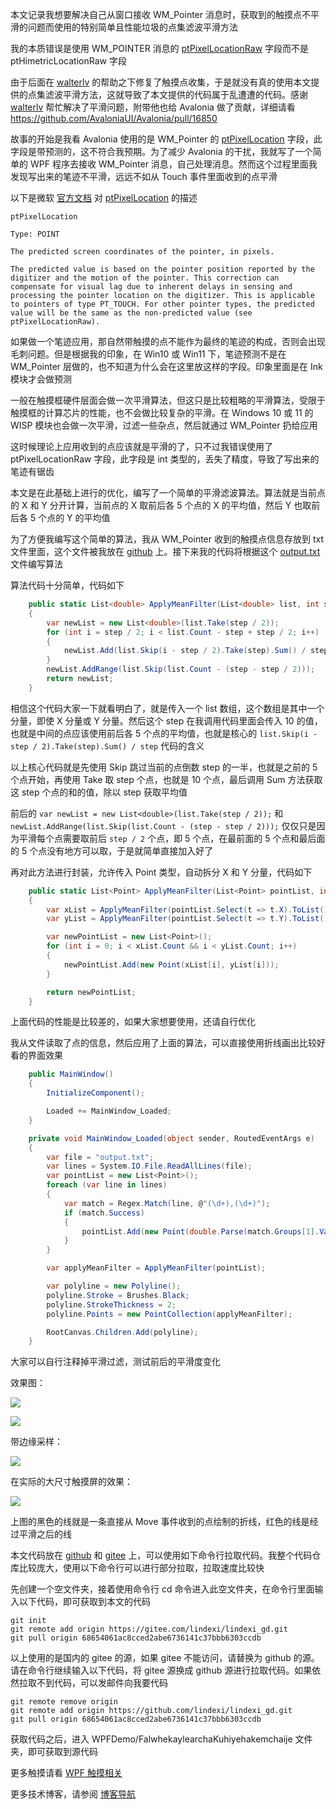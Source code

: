 本文记录我想要解决自己从窗口接收 WM_Pointer 消息时，获取到的触摸点不平滑的问题而使用的特别简单且性能垃圾的点集滤波平滑方法

<!--more-->


<!-- CreateTime:2024/08/30 07:07:55 -->

<!-- 发布 -->
<!-- 博客 -->

我的本质错误是使用 WM_POINTER 消息的 [ptPixelLocationRaw](https://learn.microsoft.com/en-us/windows/win32/api/winuser/ns-winuser-pointer_info) 字段而不是 ptHimetricLocationRaw 字段

由于后面在 [walterlv](https://blog.walterlv.com) 的帮助之下修复了触摸点收集，于是就没有真的使用本文提供的点集滤波平滑方法，这就导致了本文提供的代码属于乱遭遭的代码。感谢 [walterlv](https://blog.walterlv.com) 帮忙解决了平滑问题，附带他也给 Avalonia 做了贡献，详细请看 <https://github.com/AvaloniaUI/Avalonia/pull/16850>

故事的开始是我看 Avalonia 使用的是 WM_Pointer 的 [ptPixelLocation](https://learn.microsoft.com/en-us/windows/win32/api/winuser/ns-winuser-pointer_info) 字段，此字段是带预测的，这不符合我预期。为了减少 Avalonia 的干扰，我就写了一个简单的 WPF 程序去接收 WM_Pointer 消息，自己处理消息。然而这个过程里面我发现写出来的笔迹不平滑，远远不如从 Touch 事件里面收到的点平滑

以下是微软 [官方文档](https://learn.microsoft.com/en-us/windows/win32/api/winuser/ns-winuser-pointer_info) 对 [ptPixelLocation](https://learn.microsoft.com/en-us/windows/win32/api/winuser/ns-winuser-pointer_info) 的描述

```
ptPixelLocation

Type: POINT

The predicted screen coordinates of the pointer, in pixels.

The predicted value is based on the pointer position reported by the digitizer and the motion of the pointer. This correction can compensate for visual lag due to inherent delays in sensing and processing the pointer location on the digitizer. This is applicable to pointers of type PT_TOUCH. For other pointer types, the predicted value will be the same as the non-predicted value (see ptPixelLocationRaw).
```

如果做一个笔迹应用，那自然带触摸的点不能作为最终的笔迹的构成，否则会出现毛刺问题。但是根据我的印象，在 Win10 或 Win11 下，笔迹预测不是在 WM_Pointer 层做的，也不知道为什么会在这里放这样的字段。印象里面是在 Ink 模块才会做预测

一般在触摸框硬件层面会做一次平滑算法，但这只是比较粗略的平滑算法，受限于触摸框的计算芯片的性能，也不会做比较复杂的平滑。在 Windows 10 或 11 的 WISP 模块也会做一次平滑，过滤一些杂点，然后就通过 WM_Pointer 扔给应用

这时候理论上应用收到的点应该就是平滑的了，只不过我错误使用了 ptPixelLocationRaw 字段，此字段是 int 类型的，丢失了精度，导致了写出来的笔迹有锯齿

本文是在此基础上进行的优化，编写了一个简单的平滑滤波算法。算法就是当前点的 X 和 Y 分开计算，当前点的 X 取前后各 5 个点的 X 的平均值，然后 Y 也取前后各 5 个点的 Y 的平均值

为了方便我编写这个简单的算法，我从 WM_Pointer 收到的触摸点信息存放到 txt 文件里面，这个文件被我放在 [github](https://github.com/lindexi/lindexi_gd/blob/68654061ac8cced2abe6736141c37bbb6303ccdb/WPFDemo/FalwhekaylearchaKuhiyehakemchaije/output.txt) 上。接下来我的代码将根据这个 [output.txt](https://github.com/lindexi/lindexi_gd/blob/68654061ac8cced2abe6736141c37bbb6303ccdb/WPFDemo/FalwhekaylearchaKuhiyehakemchaije/output.txt) 文件编写算法

算法代码十分简单，代码如下

```csharp
    public static List<double> ApplyMeanFilter(List<double> list, int step)
    {
        var newList = new List<double>(list.Take(step / 2));
        for (int i = step / 2; i < list.Count - step + step / 2; i++)
        {
            newList.Add(list.Skip(i - step / 2).Take(step).Sum() / step);
        }
        newList.AddRange(list.Skip(list.Count - (step - step / 2)));
        return newList;
    }
```

相信这个代码大家一下就看明白了，就是传入一个 list 数组，这个数组是其中一个分量，即使 X 分量或 Y 分量。然后这个 step 在我调用代码里面会传入 10 的值，也就是中间的点应该使用前后各 5 个点的平均值，也就是核心的 `list.Skip(i - step / 2).Take(step).Sum() / step` 代码的含义

以上核心代码就是先使用 Skip 跳过当前的点倒数 step 的一半，也就是之前的 5 个点开始，再使用 Take 取 step 个点，也就是 10 个点，最后调用 Sum 方法获取这 step 个点的和的值，除以 step 获取平均值

前后的 `var newList = new List<double>(list.Take(step / 2));` 和 `newList.AddRange(list.Skip(list.Count - (step - step / 2)));` 仅仅只是因为平滑每个点需要取前后 `step / 2` 个点，即 5 个点，在最前面的 5 个点和最后面的 5 个点没有地方可以取，于是就简单直接加入好了

再对此方法进行封装，允许传入 Point 类型，自动拆分 X 和 Y 分量，代码如下

```csharp
    public static List<Point> ApplyMeanFilter(List<Point> pointList, int step = 10)
    {
        var xList = ApplyMeanFilter(pointList.Select(t => t.X).ToList(), step);
        var yList = ApplyMeanFilter(pointList.Select(t => t.Y).ToList(), step);

        var newPointList = new List<Point>();
        for (int i = 0; i < xList.Count && i < yList.Count; i++)
        {
            newPointList.Add(new Point(xList[i], yList[i]));
        }

        return newPointList;
    }
```

上面代码的性能是比较差的，如果大家想要使用，还请自行优化

我从文件读取了点的信息，然后应用了上面的算法，可以直接使用折线画出比较好看的界面效果

```csharp
    public MainWindow()
    {
        InitializeComponent();

        Loaded += MainWindow_Loaded;
    }

    private void MainWindow_Loaded(object sender, RoutedEventArgs e)
    {
        var file = "output.txt";
        var lines = System.IO.File.ReadAllLines(file);
        var pointList = new List<Point>();
        foreach (var line in lines)
        {
            var match = Regex.Match(line, @"(\d+),(\d+)");
            if (match.Success)
            {
                pointList.Add(new Point(double.Parse(match.Groups[1].ValueSpan), double.Parse(match.Groups[2].ValueSpan)));
            }
        }

        var applyMeanFilter = ApplyMeanFilter(pointList);

        var polyline = new Polyline();
        polyline.Stroke = Brushes.Black;
        polyline.StrokeThickness = 2;
        polyline.Points = new PointCollection(applyMeanFilter);

        RootCanvas.Children.Add(polyline);
    }
```

大家可以自行注释掉平滑过滤，测试前后的平滑度变化

效果图：

<!-- ![](image/WPF 记一个特别简单的点集滤波平滑方法/WPF 记一个特别简单的点集滤波平滑方法0.png) -->
![](https://img2023.cnblogs.com/blog/1080237/202409/1080237-20240913085300431-1645423266.png)

<!-- ![](image/WPF 记一个特别简单的点集滤波平滑方法/WPF 记一个特别简单的点集滤波平滑方法2.png) -->
![](https://img2023.cnblogs.com/blog/1080237/202409/1080237-20240913085300092-1427935757.png)

带边缘采样：

<!-- ![](image/WPF 记一个特别简单的点集滤波平滑方法/WPF 记一个特别简单的点集滤波平滑方法3.png) -->
![](https://img2023.cnblogs.com/blog/1080237/202409/1080237-20240913085300798-623991815.png)

在实际的大尺寸触摸屏的效果：

<!-- ![](image/WPF 记一个特别简单的点集滤波平滑方法/WPF 记一个特别简单的点集滤波平滑方法1.gif) -->
![](https://img2023.cnblogs.com/blog/1080237/202409/1080237-20240913085301410-1030549567.gif)

上图的黑色的线就是一条直接从 Move 事件收到的点绘制的折线，红色的线是经过平滑之后的线

本文代码放在 [github](https://github.com/lindexi/lindexi_gd/tree/68654061ac8cced2abe6736141c37bbb6303ccdb/WPFDemo/FalwhekaylearchaKuhiyehakemchaije) 和 [gitee](https://gitee.com/lindexi/lindexi_gd/tree/68654061ac8cced2abe6736141c37bbb6303ccdb/WPFDemo/FalwhekaylearchaKuhiyehakemchaije) 上，可以使用如下命令行拉取代码。我整个代码仓库比较庞大，使用以下命令行可以进行部分拉取，拉取速度比较快

先创建一个空文件夹，接着使用命令行 cd 命令进入此空文件夹，在命令行里面输入以下代码，即可获取到本文的代码

```
git init
git remote add origin https://gitee.com/lindexi/lindexi_gd.git
git pull origin 68654061ac8cced2abe6736141c37bbb6303ccdb
```

以上使用的是国内的 gitee 的源，如果 gitee 不能访问，请替换为 github 的源。请在命令行继续输入以下代码，将 gitee 源换成 github 源进行拉取代码。如果依然拉取不到代码，可以发邮件向我要代码

```
git remote remove origin
git remote add origin https://github.com/lindexi/lindexi_gd.git
git pull origin 68654061ac8cced2abe6736141c37bbb6303ccdb
```

获取代码之后，进入 WPFDemo/FalwhekaylearchaKuhiyehakemchaije 文件夹，即可获取到源代码

更多触摸请看 [WPF 触摸相关](https://blog.lindexi.com/post/WPF-%E8%A7%A6%E6%91%B8%E7%9B%B8%E5%85%B3.html )

更多技术博客，请参阅 [博客导航](https://blog.lindexi.com/post/%E5%8D%9A%E5%AE%A2%E5%AF%BC%E8%88%AA.html )

